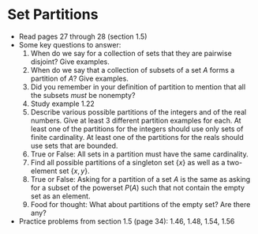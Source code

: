 # Set Partitions

- Read pages 27 through 28 (section 1.5)
- Some key questions to answer:
    1. When do we say for a collection of sets that they are pairwise disjoint? Give examples.
    2. When do we say that a collection of subsets of a set $A$ forms a partition of $A$? Give examples.
    3. Did you remember in your definition of partition to mention that all the subsets *must* be nonempty?
    4. Study example 1.22
    5. Describe various possible partitions of the integers and of the real numbers. Give at least 3 different partition examples for each. At least one of the partitions for the integers should use only sets of finite cardinality. At least one of the partitions for the reals should use sets that are bounded.
    6. True or False: All sets in a partition must have the same cardinality.
    7. Find all possible partitions of a singleton set $\{x\}$ as well as a two-element set $\{x, y\}$.
    8. True or False: Asking for a partition of a set $A$ is the same as asking for a subset of the powerset $P(A)$ such that not contain the empty set as an element.
    9. Food for thought: What about partitions of the empty set? Are there any?
- Practice problems from section 1.5 (page 34): 1.46, 1.48, 1.54, 1.56

